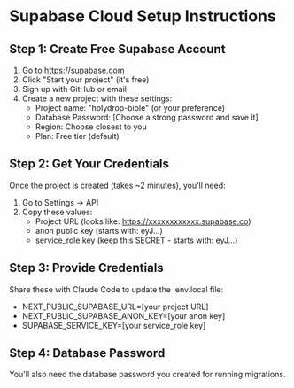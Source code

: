 # Supabase Cloud Setup Instructions

## Step 1: Create Free Supabase Account

1. Go to https://supabase.com
2. Click "Start your project" (it's free)
3. Sign up with GitHub or email
4. Create a new project with these settings:
   - Project name: "holydrop-bible" (or your preference)
   - Database Password: [Choose a strong password and save it]
   - Region: Choose closest to you
   - Plan: Free tier (default)

## Step 2: Get Your Credentials

Once the project is created (takes ~2 minutes), you'll need:

1. Go to Settings → API
2. Copy these values:
   - Project URL (looks like: https://xxxxxxxxxxxx.supabase.co)
   - anon public key (starts with: eyJ...)
   - service_role key (keep this SECRET - starts with: eyJ...)

## Step 3: Provide Credentials

Share these with Claude Code to update the .env.local file:
- NEXT_PUBLIC_SUPABASE_URL=[your project URL]
- NEXT_PUBLIC_SUPABASE_ANON_KEY=[your anon key]
- SUPABASE_SERVICE_KEY=[your service_role key]

## Step 4: Database Password

You'll also need the database password you created for running migrations.